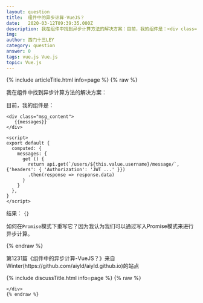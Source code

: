 ```yaml
---
layout: question
title:  组件中的异步计算-VueJS？
date:   2020-03-12T09:39:35.000Z
description: 我在组件中找到异步计算方法的解决方案：目前，我的组件是：<div class="msg_content">   {{messages}}</d...
img: 
author: 西门十三LEY
category: question
answer: 0
tags: vue.js Vue.js
topic: Vue.js
---
```

<div class="article-root">
  <div class="article">
    {% include articleTitle.html info=page %}
    {% raw %}
    <div class="article-content"><p><font style="vertical-align: inherit;"><font style="vertical-align: inherit;">我在组件中找到异步计算方法的解决方案：</font></font></p>

<p><font style="vertical-align: inherit;"><font style="vertical-align: inherit;">目前，我的组件是：</font></font></p>

<pre><code>&lt;div class="msg_content"&gt;<font></font>
   {{messages}}<font></font>
&lt;/div&gt;<font></font>
<font></font>
&lt;script&gt;<font></font>
export default {<font></font>
  computed: {<font></font>
    messages: {<font></font>
      get () {<font></font>
        return api.get(`/users/${this.value.username}/message/`, {'headers': { 'Authorization': 'JWT ...' }})<font></font>
        .then(response =&gt; response.data)<font></font>
      }<font></font>
    }<font></font>
  },<font></font>
}<font></font>
&lt;/script&gt;<font></font>
</code></pre>

<p><font style="vertical-align: inherit;"><font style="vertical-align: inherit;">结果：
</font></font><code>{}</code></p>

<p><font style="vertical-align: inherit;"><font style="vertical-align: inherit;">如何在</font></font><code>Promise</code><font style="vertical-align: inherit;"><font style="vertical-align: inherit;">模式下</font><font style="vertical-align: inherit;">重写它</font><font style="vertical-align: inherit;">？</font><font style="vertical-align: inherit;">因为我认为我们可以通过写入Promise模式来进行异步计算。</font></font></p></div>
    {% endraw %}
  </div>
  <p class="winter_mark">第1231篇《组件中的异步计算-VueJS？》来自Winter(https://github.com/aiyld/aiyld.github.io)的站点</p>
  <div class="discuss-wrapper">
    {% include discussTitle.html info=page %}
    {% raw %}
    <div class="discuss-list">
    
    </div>
    {% endraw %}
  </div>
<div>
